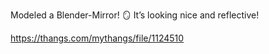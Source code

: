 Modeled a Blender-Mirror! 🪞 It’s looking nice and reflective!

https://thangs.com/mythangs/file/1124510
